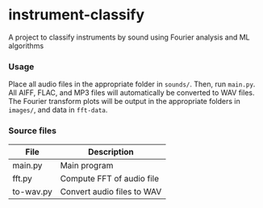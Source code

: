 instrument-classify
===================

A project to classify instruments by sound using Fourier analysis and ML algorithms

### Usage

Place all audio files in the appropriate folder in `sounds/`. Then, run `main.py`. All AIFF, FLAC, and MP3 files will automatically be converted to WAV files. The Fourier transform plots will be output in the appropriate folders in `images/`, and data in `fft-data`.

### Source files

| File              | Description                 |
| ----------------- | --------------------------- |
| main.py           | Main program                |
| fft.py            | Compute FFT of audio file   |
| to-wav.py         | Convert audio files to WAV  |
